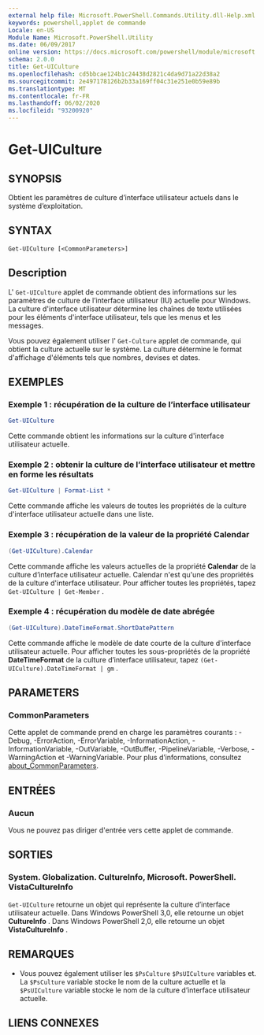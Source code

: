 ```yaml
---
external help file: Microsoft.PowerShell.Commands.Utility.dll-Help.xml
keywords: powershell,applet de commande
Locale: en-US
Module Name: Microsoft.PowerShell.Utility
ms.date: 06/09/2017
online version: https://docs.microsoft.com/powershell/module/microsoft.powershell.utility/get-uiculture?view=powershell-7&WT.mc_id=ps-gethelp
schema: 2.0.0
title: Get-UICulture
ms.openlocfilehash: cd5bbcae124b1c24438d2821c4da9d71a22d38a2
ms.sourcegitcommit: 2e497178126b2b33a169ff04c31e251e0b59e89b
ms.translationtype: MT
ms.contentlocale: fr-FR
ms.lasthandoff: 06/02/2020
ms.locfileid: "93200920"
---
```

# Get-UICulture

## SYNOPSIS
Obtient les paramètres de culture d’interface utilisateur actuels dans le système d’exploitation.

## SYNTAX

```
Get-UICulture [<CommonParameters>]
```

## Description

L' `Get-UICulture` applet de commande obtient des informations sur les paramètres de culture de l’interface utilisateur (IU) actuelle pour Windows.
La culture d'interface utilisateur détermine les chaînes de texte utilisées pour les éléments d'interface utilisateur, tels que les menus et les messages.

Vous pouvez également utiliser l' `Get-Culture` applet de commande, qui obtient la culture actuelle sur le système.
La culture détermine le format d'affichage d'éléments tels que nombres, devises et dates.

## EXEMPLES

### Exemple 1 : récupération de la culture de l’interface utilisateur

```powershell
Get-UICulture
```

Cette commande obtient les informations sur la culture d'interface utilisateur actuelle.

### Exemple 2 : obtenir la culture de l’interface utilisateur et mettre en forme les résultats

```powershell
Get-UICulture | Format-List *
```

Cette commande affiche les valeurs de toutes les propriétés de la culture d'interface utilisateur actuelle dans une liste.

### Exemple 3 : récupération de la valeur de la propriété Calendar

```powershell
(Get-UICulture).Calendar
```

Cette commande affiche les valeurs actuelles de la propriété **Calendar** de la culture d’interface utilisateur actuelle.
Calendar n'est qu'une des propriétés de la culture d'interface utilisateur.
Pour afficher toutes les propriétés, tapez `Get-UICulture | Get-Member` .

### Exemple 4 : récupération du modèle de date abrégée

```powershell
(Get-UICulture).DateTimeFormat.ShortDatePattern
```

Cette commande affiche le modèle de date courte de la culture d'interface utilisateur actuelle.
Pour afficher toutes les sous-propriétés de la propriété **DateTimeFormat** de la culture d’interface utilisateur, tapez `(Get-UICulture).DateTimeFormat | gm` .

## PARAMETERS

### CommonParameters

Cette applet de commande prend en charge les paramètres courants : -Debug, -ErrorAction, -ErrorVariable, -InformationAction, -InformationVariable, -OutVariable, -OutBuffer, -PipelineVariable, -Verbose, -WarningAction et -WarningVariable. Pour plus d’informations, consultez [about_CommonParameters](../Microsoft.PowerShell.Core/About/about_CommonParameters.md).

## ENTRÉES

### Aucun

Vous ne pouvez pas diriger d'entrée vers cette applet de commande.

## SORTIES

### System. Globalization. CultureInfo, Microsoft. PowerShell. VistaCultureInfo

`Get-UICulture` retourne un objet qui représente la culture d’interface utilisateur actuelle.
Dans Windows PowerShell 3,0, elle retourne un objet **CultureInfo** .
Dans Windows PowerShell 2,0, elle retourne un objet **VistaCultureInfo** .

## REMARQUES

- Vous pouvez également utiliser les `$PsCulture` `$PsUICulture` variables et. La `$PsCulture` variable stocke le nom de la culture actuelle et la `$PsUICulture` variable stocke le nom de la culture d’interface utilisateur actuelle.

## LIENS CONNEXES
